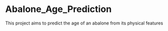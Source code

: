 # Abalone_Age_Prediction
This project aims to predict the age of an abalone from its physical features
